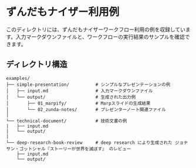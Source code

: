 # ずんだもナイザー利用例

このディレクトリには、ずんだもナイザーワークフロー利用の例を収録しています。入力マークダウンファイルと、ワークフローの実行結果のサンプルを確認できます。

## ディレクトリ構造

```
examples/
├── simple-presentation/          # シンプルなプレゼンテーションの例
│   ├── input.md                  # 入力マークダウンファイル
│   └── output/                   # 生成された出力例
│       ├── 01_marpify/           # Marpスライドの生成結果
│       └── 02_zunda-notes/       # プレゼンターノート関連ファイル
│
└── technical-document/           # 技術文書の例
|   ├── input.md
|   └── output/
|
└── deep-research-book-review     # deep research により生成された ジョナサン・ゴットシャル『ストーリーが世界を滅ぼす』 のレビュー
    ├── input.md
    └── output/
```
